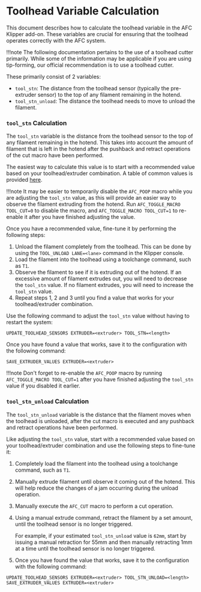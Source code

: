 # Toolhead Variable Calculation

This document describes how to calculate the toolhead variable in the AFC Klipper add-on. These variables are
crucial for ensuring that the toolhead operates correctly with the AFC system.


!!!note 
    The following documentation pertains to the use of a toolhead cutter primarily. While some of the information
    may be applicable if you are using tip-forming, our official recommendation is to use a toolhead
    cutter.

These primarily consist of 2 variables:

- `tool_stn`: The distance from the toolhead sensor (typically the pre-extruder sensor) to the top of any filament
   remaining in the hotend. 
- `tool_stn_unload`: The distance the toolhead needs to move to unload the filament.

### `tool_stn` Calculation

The `tool_stn` variable is the distance from the toolhead sensor to the top of any filament remaining in the hotend.
This takes into account the amount of filament that is left in the hotend after the pushback and retract operations of
the cut macro have been performed. 

The easiest way to calculate this value is to start with a recommended value based on your toolhead/extruder combination.
A table of common values is provided [here](../../boxturtle/initial_startup/06-hotend-values.md).

!!!note 
    It may be easier to temporarily disable the `AFC_POOP` macro while you are adjusting the `tool_stn` value, as this
    will provide an easier way to observe the filament extruding from the hotend. Run `AFC_TOGGLE_MACRO TOOL_CUT=0` to 
    disable the macro, and `AFC_TOGGLE_MACRO TOOL_CUT=1` to re-enable it after you have finished adjusting the value.

Once you have a recommended value, fine-tune it by performing the following steps:

1. Unload the filament completely from the toolhead. This can be done by using the `TOOL_UNLOAD LANE=<lane>` command in
   the Klipper console.  
2. Load the filament into the toolhead using a toolchange command, such as `T1`.  
3. Observe the filament to see if it is extruding out of the hotend. If an excessive amount of filament extrudes out, 
   you will need to decrease the `tool_stn` value. If no filament extrudes, you will need to increase the `tool_stn` value.  
4. Repeat steps 1, 2 and 3 until you find a value that works for your toolhead/extruder combination.  

Use the following command to adjust the `tool_stn` value without having to restart the system:

```
UPDATE_TOOLHEAD_SENSORS EXTRUDER=<extruder> TOOL_STN=<length>
```

Once you have found a value that works, save it to the configuration with the following command:

```
SAVE_EXTRUDER_VALUES EXTRUDER=<extruder>
```

!!!note
    Don't forget to re-enable the `AFC_POOP` macro by running `AFC_TOGGLE_MACRO TOOL_CUT=1` after you have finished
    adjusting the `tool_stn` value if you disabled it earlier. 

### `tool_stn_unload` Calculation

The `tool_stn_unload` variable is the distance that the filament moves when the toolhead is unloaded, after the cut macro
is executed and any pushback and retract operations have been performed.

Like adjusting the `tool_stn` value, start with a recommended value based on your toolhead/extruder combination 
and use the following steps to fine-tune it:

1. Completely load the filament into the toolhead using a toolchange command, such as `T1`. 
2. Manually extrude filament until observe it coming out of the hotend. This will help reduce the changes of a
   jam occurring during the unload operation.
3. Manually execute the `AFC_CUT` macro to perform a cut operation.
4. Using a manual extrude command, retract the filament by a set amount, until the toolhead sensor is no longer triggered.

    For example, if your estimated `tool_stn_unload` value is `62mm`, start by issuing a manual retraction for 55mm
    and then manually retracting 1mm at a time until the toolhead sensor is no longer triggered.

5. Once you have found the value that works, save it to the configuration with the following command:

```
UPDATE_TOOLHEAD_SENSORS EXTRUDER=<extruder> TOOL_STN_UNLOAD=<length>
SAVE_EXTRUDER_VALUES EXTRUDER=<extruder>
```
